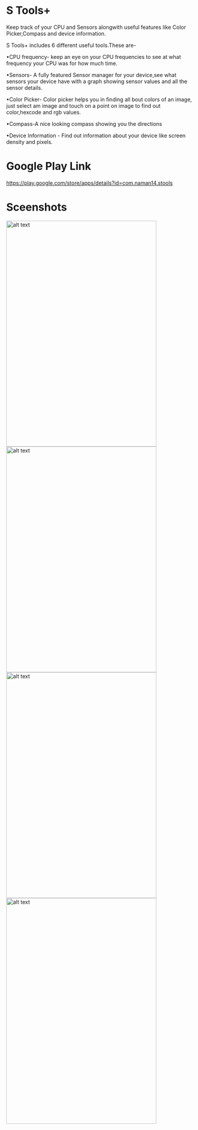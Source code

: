 S Tools+
=================
Keep track of your CPU and Sensors alongwith useful features like Color Picker,Compass and device information.

S Tools+ includes 6 different useful tools.These are-

•CPU frequency- keep an eye on your CPU frequencies to see at what frequency your CPU was for how much time.

•Sensors- A fully featured Sensor manager for your device,see what sensors your device have with a graph showing sensor values and all the sensor details.

•Color Picker- Color picker helps you in finding all bout colors of an image, just select am image and touch on a point on image to find out color,hexcode and rgb values.

•Compass-A nice looking compass showing you the directions 

•Device Information - Find out information about your device like screen density and pixels.


Google Play Link
=================
https://play.google.com/store/apps/details?id=com.naman14.stools

Sceenshots
=================
<img src="https://raw.githubusercontent.com/naman14/S-Tools/master/graphics/nexus5_1upsensor.png" alt="alt text" width="400" height="600">
<img src="https://raw.githubusercontent.com/naman14/S-Tools/master/graphics/nexus5_1uptestcolor.png" alt="alt text" width="400" height="600">
<img src="https://raw.githubusercontent.com/naman14/S-Tools/master/graphics/nexus5_1upgraph.png" alt="alt text" width="400" height="600">
<img src="https://raw.githubusercontent.com/naman14/S-Tools/master/graphics/nexus5_1upgps.png" alt="alt text" width="400" height="600">



